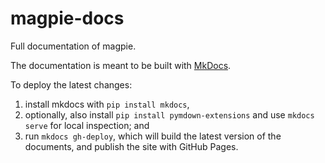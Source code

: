 # magpie-docs

Full documentation of magpie.

The documentation is meant to be built with [MkDocs](https://www.mkdocs.org/).

To deploy the latest changes:

1. install mkdocs with `pip install mkdocs`,
2. optionally, also install `pip install pymdown-extensions` and use `mkdocs serve` for local inspection; and
3. run `mkdocs gh-deploy`, which will build the latest version of the documents, and publish the site with GitHub Pages.
